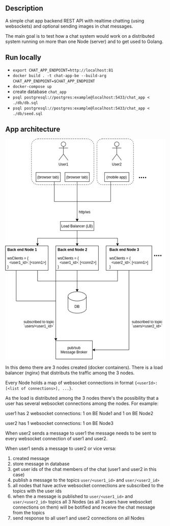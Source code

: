## Description
A simple chat app backend REST API with realtime chatting (using websockets) and optional sending images in chat messages.

The main goal is to test how a chat system would work on a distributed system running on more than one Node (server) and to get used to Golang.

## Run locally

* `export CHAT_APP_ENDPOINT=http://localhost:81`
* `docker build . -t chat-app-be --build-arg CHAT_APP_ENDPOINT=$CHAT_APP_ENDPOINT`
* `docker-compose up`
* create database `chat_app`
* `psql postgresql://postgres:example@localhost:5433/chat_app < ./db/db.sql`
* `psql postgresql://postgres:example@localhost:5433/chat_app < ./db/seed.sql`

## App architecture

![alt text](./images/chat-diagram.drawio.png)

In this demo there are 3 nodes created (docker containers). There is a load balancer (nginx) that distributs the traffic among the 3 nodes.

Every Node holds a map of websocket connections in format `{<userId>: [<list of connections>], ...}`.

As the load is distributed among the 3 nodes there's the possibility that a user has several websocket connections among the nodes. For example:

user1 has 2 websocket connections:
1 on BE Node1 and 1 on BE Node2

user2 has 1 websocket connections:
1 on BE Node3

When user2 sends a message to user1 the message needs to be sent to every websocket connection of user1 and user2.

When user1 sends a message to user2 or vice versa:
1) created message
2) store message in database
3) get user ids of the chat members of the chat (user1 and user2 in this case)
4) publish a message to the topics `user/<user1_id>` and `user/<user2_id>`
5) all nodes that have active websocket connections are subscribed to the topics with the user ids
6) when the a message is published to `user/<user1_id>` and `user/<user2_id>` topics all 3 Nodes (as all 3 users have websocket connections on them) will be botified and receive the chat message from the topics
7) send response to all user1 and user2 connections on all Nodes

